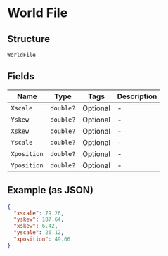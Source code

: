 
# World File

## Structure

`WorldFile`

## Fields

| Name | Type | Tags | Description |
|  --- | --- | --- | --- |
| `Xscale` | `double?` | Optional | - |
| `Yskew` | `double?` | Optional | - |
| `Xskew` | `double?` | Optional | - |
| `Yscale` | `double?` | Optional | - |
| `Xposition` | `double?` | Optional | - |
| `Yposition` | `double?` | Optional | - |

## Example (as JSON)

```json
{
  "xscale": 79.26,
  "yskew": 187.64,
  "xskew": 6.42,
  "yscale": 26.12,
  "xposition": 49.66
}
```

